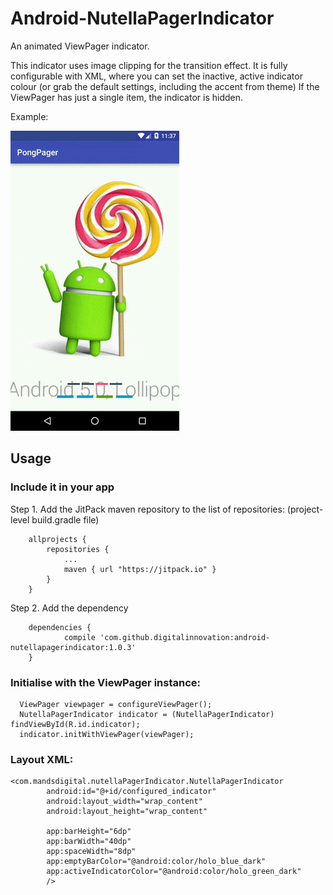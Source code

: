 # Android-NutellaPagerIndicator
An animated ViewPager indicator.

This indicator uses image clipping for the transition effect.
It is fully configurable with XML, where you can set the inactive, active indicator colour (or grab the default settings, including the accent from theme)
If the ViewPager has just a single item, the indicator is hidden.

Example:

![PongPagerIndicator sample](https://raw.githubusercontent.com/DigitalInnovation/Android-NutellaPagerIndicator/master/ezgif-2664577401.gif)

## Usage

### Include it in your app

Step 1. Add the JitPack maven repository to the list of repositories: (project-level build.gradle file)

```
	allprojects {
		repositories {
			...
			maven { url "https://jitpack.io" }
		}
	}
```

Step 2. Add the dependency

```
	dependencies {
	        compile 'com.github.digitalinnovation:android-nutellapagerindicator:1.0.3'
	}
```


### Initialise with the ViewPager instance:

```
  ViewPager viewpager = configureViewPager();
  NutellaPagerIndicator indicator = (NutellaPagerIndicator) findViewById(R.id.indicator);
  indicator.initWithViewPager(viewPager);
```

### Layout XML:

```
<com.mandsdigital.nutellaPagerIndicator.NutellaPagerIndicator
        android:id="@+id/configured_indicator"
        android:layout_width="wrap_content"
        android:layout_height="wrap_content"

        app:barHeight="6dp"
        app:barWidth="40dp"
        app:spaceWidth="8dp"
        app:emptyBarColor="@android:color/holo_blue_dark"
        app:activeIndicatorColor="@android:color/holo_green_dark"
        />
```
